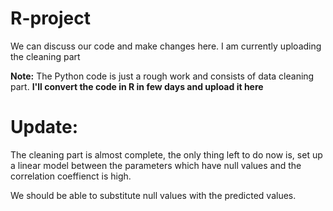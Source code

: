 # R-project
We can discuss our code and make changes here. I am currently uploading the cleaning part

**Note:** The Python code is just a rough work and consists of data cleaning part. **I'll convert the code in R in few days and upload it here**

# Update:
The cleaning part is almost complete, the only thing left to do now is, set up a linear model between the parameters which have null values and the correlation coeffienct is high.

We should be able to substitute null values with the predicted values.
